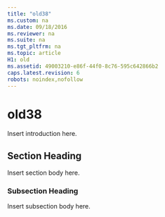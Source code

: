 ```yaml
---
title: "old38"
ms.custom: na
ms.date: 09/18/2016
ms.reviewer: na
ms.suite: na
ms.tgt_pltfrm: na
ms.topic: article
H1: old
ms.assetid: 49003210-e86f-44f0-8c76-595c642866b2
caps.latest.revision: 6
robots: noindex,nofollow
---
```

# old38
Insert introduction here.  
  
## Section Heading  
 Insert section body here.  
  
### Subsection Heading  
 Insert subsection body here.